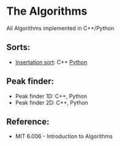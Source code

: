 # The Algorithms
All Algorithms implemented in C++/Python

## Sorts:
  * [Insertation sort](https://ocw.mit.edu/courses/electrical-engineering-and-computer-science/6-006-introduction-to-algorithms-fall-2011/lecture-videos/MIT6_006F11_lec03.pdf): C++ [Python](https://github.com/Xrenya/Algorithms/blob/master/Python/Sorts/insertion_sort.py)
  
## Peak finder:
  * Peak finder 1D: C++, Python
  * Peak finder 2D: C++, Python

## Reference:
  * MIT 6.006 - Introduction to Algorithms
